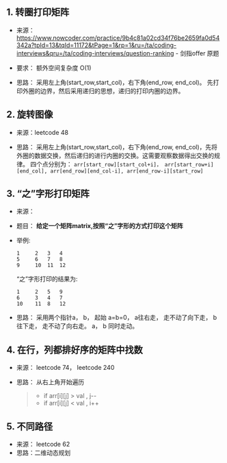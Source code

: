 ## 1. 转圈打印矩阵

- 来源： https://www.nowcoder.com/practice/9b4c81a02cd34f76be2659fa0d54342a?tpId=13&tqId=11172&tPage=1&rp=1&ru=/ta/coding-interviews&qru=/ta/coding-interviews/question-ranking  - 剑指offer 原题

- 要求： 额外空间复杂度 O(1)
- 思路： 采用左上角(start_row,start_col)，右下角(end_row, end_col)。 先打印外圈的边界，然后采用递归的思想，递归的打印内圈的边界。

## 2. 旋转图像

- 来源：leetcode 48

- 思路： 采用左上角(start_row,start_col)，右下角(end_row, end_col)，先将外圈的数据交换，然后递归的进行内圈的交换。这需要观察数据得出交换的规律。
  四个点分别为： `arr[start_row][start_col+i]， arr[start_row+i][end_col], arr[end_row][end_col-i], arr[end_row-i][start_row]`

## 3. “之”字形打印矩阵

- 来源： 
- 题目： **给定一个矩阵matrix,按照“之”字形的方式打印这个矩阵**
- 举例: 
  ```
  1     2   3   4 
  5     6   7   8 
  9     10  11  12
  ```
  “之”字形打印的结果为:
  ```
  1     2   5   9
  6     3   4   7
  10    11  8   12
  ```

- 思路： 采用两个指针a， b， 起始 a=b=0， a往右走， 走不动了向下走， b往下走， 走不动了向右走。 a， b 同时走动。


## 4. 在行，列都排好序的矩阵中找数

- 来源： leetcode 74， leetcode 240

- 思路： 从右上角开始遍历
  > - if arr[i][j] > val , j--
  > - if arr[i][j] < val , i++

## 5. 不同路径

- 来源： leetcode 62
- 思路：二维动态规划